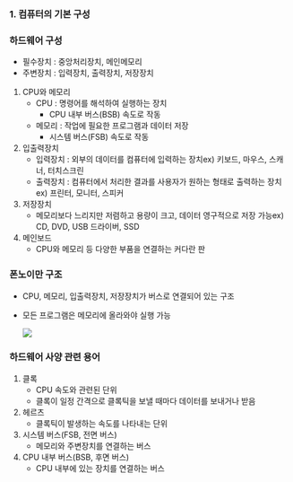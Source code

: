 ### 1. 컴퓨터의 기본 구성

### 하드웨어 구성

- 필수장치 : 중앙처리장치, 메인메모리
- 주변장치 : 입력장치, 출력장치, 저장장치
1. CPU와 메모리
   - CPU : 명령어를 해석하여 실행하는 장치
     - CPU 내부 버스(BSB) 속도로 작동
   - 메모리 : 작업에 필요한 프로그램과 데이터 저장
     - 시스템 버스(FSB) 속도로 작동
2. 입출력장치
   - 입력장치 : 외부의 데이터를 컴퓨터에 입력하는 장치ex) 키보드, 마우스, 스캐너, 터치스크린
   - 출력장치 : 컴퓨터에서 처리한 결과를 사용자가 원하는 형태로 출력하는 장치ex) 프린터, 모니터, 스피커
3. 저장장치
   - 메모리보다 느리지만 저렴하고 용량이 크고, 데이터 영구적으로 저장 가능ex) CD, DVD, USB 드라이버, SSD
4. 메인보드
   - CPU와 메모리 등 다양한 부품을 연결하는 커다란 판

### 폰노이만 구조

- CPU, 메모리, 입출력장치, 저장장치가 버스로 연결되어 있는 구조

- 모든 프로그램은 메모리에 올라와야 실행 가능
  
  ![](C:\Users\ganjisriver\Desktop\git_file\Computer-Science\쉽게%20배우는%20운영체제\2장%20컴퓨터%20구조와%20성능%20향상\assets\2-1-1%20폰노이만%20구조.png)

### 하드웨어 사양 관련 용어

1. 클록
   - CPU 속도와 관련된 단위
   - 클록이 일정 간격으로 클록틱을 보낼 때마다 데이터를 보내거나 받음
2. 헤르츠
   - 클록틱이 발생하는 속도를 나타내는 단위
3. 시스템 버스(FSB, 전면 버스)
   - 메모리와 주변장치를 연결하는 버스
4. CPU 내부 버스(BSB, 후면 버스)
   - CPU 내부에 있는 장치를 연결하는 버스
